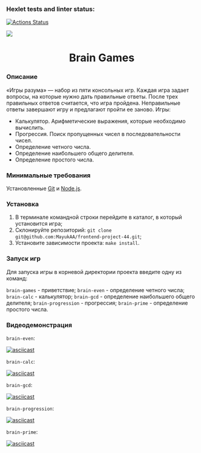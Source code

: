 ### Hexlet tests and linter status:
[![Actions Status](https://github.com/MayukAA/frontend-project-44/workflows/hexlet-check/badge.svg)](https://github.com/MayukAA/frontend-project-44/actions)

<a href="https://codeclimate.com/github/MayukAA/frontend-project-44/maintainability"><img src="https://api.codeclimate.com/v1/badges/8eb934ddc650b5ea6ba5/maintainability" /></a>

<h1 align="center">Brain Games</h1>

### Описание

«Игры разума» — набор из пяти консольных игр. Каждая игра задает вопросы, на которые нужно дать правильные ответы. После трех правильных ответов считается, что игра пройдена. Неправильные ответы завершают игру и предлагают пройти ее заново. Игры:

- Калькулятор. Арифметические выражения, которые необходимо вычислить.
- Прогрессия. Поиск пропущенных чисел в последовательности чисел.
- Определение четного числа.
- Определение наибольшего общего делителя.
- Определение простого числа.

### Минимальные требования

Установленные [Git](https://git-scm.com/) и [Node.js](https://nodejs.org/en/).

### Установка

1. В терминале командной строки перейдите в каталог, в который установится игра;
2. Склонируйте репозиторий: `git clone git@github.com:MayukAA/frontend-project-44.git`;
3. Установите зависимости проекта: `make install`.

### Запуск игр

Для запуска игры в корневой директории проекта введите одну из команд:

`brain-games` - приветствие;
`brain-even` - определение четного числа;
`brain-calc` - калькулятор;
`brain-gcd` - определение наибольшего общего делителя;
`brain-progression` - прогрессия;
`brain-prime` - определение простого числа.

### Видеодемонстрация

`brain-even`:

[![asciicast](https://asciinema.org/a/0xGwvp8pAkecoVI3AJH03HLpy.png)](https://asciinema.org/a/0xGwvp8pAkecoVI3AJH03HLpy)

`brain-calc`:

[![asciicast](https://asciinema.org/a/qREHEX4e7RLEfTlBCUV84EAKJ.png)](https://asciinema.org/a/qREHEX4e7RLEfTlBCUV84EAKJ)

`brain-gcd`:

[![asciicast](https://asciinema.org/a/67q4oX8TFMg0SrBKpQvyxKzQ0.png)](https://asciinema.org/a/67q4oX8TFMg0SrBKpQvyxKzQ0)

`brain-progression`:

[![asciicast](https://asciinema.org/a/dhrWiPnzeLupQzNdlKLojMbnR.png)](https://asciinema.org/a/dhrWiPnzeLupQzNdlKLojMbnR)

`brain-prime`:

[![asciicast](https://asciinema.org/a/qfpQfosC7sGdrJY6GUWuPblCQ.png)](https://asciinema.org/a/qfpQfosC7sGdrJY6GUWuPblCQ)
